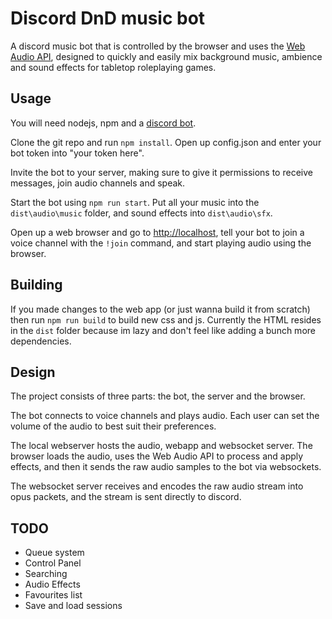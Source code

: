 # Discord DnD music bot

A discord music bot that is controlled by the browser and uses the [Web Audio API](https://developer.mozilla.org/en-US/docs/Web/API/Web_Audio_API), designed to quickly and easily mix background music, ambience and sound effects for tabletop roleplaying games.

## Usage

You will need nodejs, npm and a [discord bot](https://discord.com/developers/applications).

Clone the git repo and run `npm install`. Open up config.json and enter your bot token into "your token here".

Invite the bot to your server, making sure to give it permissions to receive messages, join audio channels and speak.

Start the bot using `npm run start`. Put all your music into the `dist\audio\music` folder, and sound effects into `dist\audio\sfx`.

Open up a web browser and go to [http://localhost](http://localhost), tell your bot to join a voice channel with the `!join` command, and start playing audio using the browser.

## Building

If you made changes to the web app (or just wanna build it from scratch) then run `npm run build` to build new css and js. Currently the HTML resides in the `dist` folder because im lazy and don't feel like adding a bunch more dependencies.

## Design

The project consists of three parts: the bot, the server and the browser. 

The bot connects to voice channels and plays audio. Each user can set the volume of the audio to best suit their preferences.

The local webserver hosts the audio, webapp and websocket server. The browser loads the audio, uses the Web Audio API to process and apply effects, and then it sends the raw audio samples to the bot via websockets.

The websocket server receives and encodes the raw audio stream into opus packets, and the stream is sent directly to discord.

## TODO

 - Queue system
 - Control Panel
 - Searching
 - Audio Effects
 - Favourites list
 - Save and load sessions